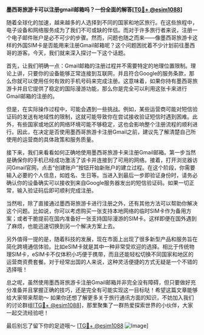 **墨西哥旅游卡可以注册gmail邮箱吗？一份全面的解答[[TG💪+ @esim1088](https://t.me/s/esim1088)]**

随着全球化的加速，越来越多的人选择到不同的国家和地区旅行。在这些旅程中，电子设备和网络服务成为了我们不可或缺的伴侣。而对于许多旅行者来说，注册一个电子邮件账户是必不可少的步骤。然而，问题也随之而来——像墨西哥旅游卡这样的外国SIM卡是否能用来注册Gmail邮箱呢？这个问题困扰着不少计划前往墨西哥的游客。今天，我们就来深入探讨一下这个话题。

首先，让我们明确一点：Gmail邮箱的注册过程并不需要特定的地理位置限制。理论上讲，只要你的设备能够正常连接到互联网，并且符合Google的服务条款，那么你就可以使用任何有效的手机号码来完成注册。这意味着，如果你持有墨西哥旅游卡并且它提供了稳定的国际漫游功能，那么你是完全可以利用这张卡来进行Gmail邮箱的注册的。

但是，在实际操作过程中，可能会遇到一些挑战。例如，某些运营商可能对短信验证码的发送有地域性的限制，这就可能导致你在尝试接收验证短信时遇到困难。此外，有些国家或地区的网络环境可能不够稳定，这也会影响整个注册流程的顺利进行。因此，在决定是否使用墨西哥旅游卡注册Gmail之前，建议先了解清楚自己所使用的运营商的具体政策和服务质量。

接下来，我们来看看如何正确地使用墨西哥旅游卡来注册Gmail邮箱。第一步当然是确保你的手机已经成功激活了该卡并连接到了可用的网络。接着，打开浏览器访问Gmail官网，点击“创建账户”按钮开始新账户的建立过程。在这个阶段，你需要输入必要的个人信息，如姓名、生日等。当进入到最后一步即验证身份时，请务必确认你的设备确实可以接收到来自Google服务器发出的短信验证码。如果一切正常，输入验证码后即可顺利完成注册。

当然啦，除了直接通过墨西哥旅游卡进行注册之外，还有其他方法可以帮助你解决这个问题。比如说，你可以考虑购买一张支持本地网络的临时SIM卡作为备用方案；或者干脆提前在国内准备好一张支持国际漫游的SIM卡。这样即便在国外遇到了麻烦，也能迅速切换到另一个解决方案上去。

另外值得一提的是，随着科技的发展，现在市面上出现了很多新型产品和服务旨在简化跨境通信体验。比如eSIM卡就是其中一种非常受欢迎的选择。相比于传统物理SIM卡，eSIM卡不仅体积小巧便于携带，而且还能轻松切换不同国家和地区的运营商资费套餐。对于经常出国的人来说，这种灵活便捷的方式无疑是一个不错的选择哦！

总之呢，虽然使用墨西哥旅游卡注册Gmail邮箱并非完全没有障碍，但只要做好充分准备并且掌握正确的技巧，还是完全有可能实现这一目标哒！希望这篇文章能够给大家带来帮助～ 如果你还想了解更多关于旅行通讯方面的知识，不妨加入我们的讨论群组[[TG💪+ @esim1088](https://t.me/s/esim1088)]，那里聚集了一群热爱探索世界的小伙伴，大家一起交流经验吧！

最后别忘了留下你的足迹哦～ [[TG💪+ @esim1088](https://t.me/s/esim1088) ![Image](https://i.postimg.cc/4NQfJmqS/Snipaste-2025-05-13-00-14-12.png)]